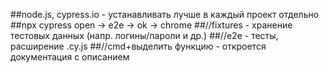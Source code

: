 ##node.js, cypress.io - устанавливать лучше в каждый проект отдельно
##npx cypress open -> e2e -> ok -> chrome
##//fixtures - хранение тестовых данных (напр. логины/пароли и др.)
##//e2e - тесты, расширение .cy.js
##//cmd+выделить функцию - откроется документация с описанием
